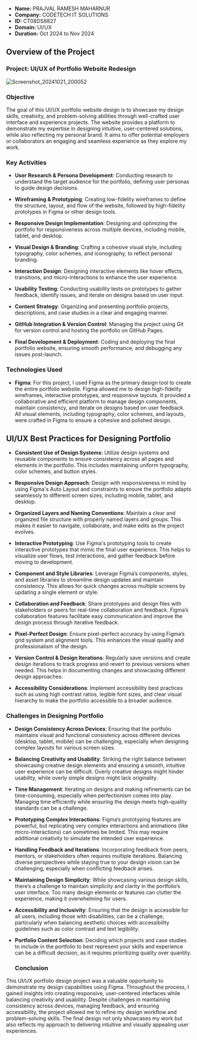 
- **Name:** PRAJVAL RAMESH MAHARNUR
- **Company:** CODETECH IT SOLUTIONS
- **ID:** CT08DS8827
- **Domain:** UI/UX
- **Duration:** Oct 2024 to Nov 2024


## Overview of the Project



### Project: UI/UX of Portfolio Website Redesign
![Screenshot_20241021_200052](https://github.com/user-attachments/assets/8304f8e3-c8b0-4649-9c00-22ba450605b7)

### Objective
The goal of this UI/UX portfolio website design is to showcase my design skills, creativity, and problem-solving abilities through well-crafted user interface and experience projects. The website provides a platform to demonstrate my expertise in designing intuitive, user-centered solutions, while also reflecting my personal brand. It aims to offer potential employers or collaborators an engaging and seamless experience as they explore my work.

### Key Activities
- **User Research & Persona Development**: Conducting research to understand the target audience for the portfolio, defining user personas to guide design decisions.

- **Wireframing & Prototyping**: Creating low-fidelity wireframes to define the structure, layout, and flow of the website, followed by high-fidelity prototypes in Figma or other design tools.

- **Responsive Design Implementation**: Designing and optimizing the portfolio for responsiveness across multiple devices, including mobile, tablet, and desktop.

- **Visual Design & Branding**: Crafting a cohesive visual style, including typography, color schemes, and iconography, to reflect personal branding.

- **Interaction Design**: Designing interactive elements like hover effects, transitions, and micro-interactions to enhance the user experience.

- **Usability Testing**: Conducting usability tests on prototypes to gather feedback, identify issues, and iterate on designs based on user input.

- **Content Strategy**: Organizing and presenting portfolio projects, descriptions, and case studies in a clear and engaging manner.

- **GitHub Integration & Version Control**: Managing the project using Git for version control and hosting the portfolio on GitHub Pages.

- **Final Development & Deployment**: Coding and deploying the final portfolio website, ensuring smooth performance, and debugging any issues post-launch.


### Technologies Used
- **Figma**: For this project, I used Figma as the primary design tool to create the entire portfolio website. Figma allowed me to design high-fidelity wireframes, interactive prototypes, and responsive layouts. It provided a collaborative and efficient platform to manage design components, maintain consistency, and iterate on designs based on user feedback. All visual elements, including typography, color schemes, and layouts, were crafted in Figma to ensure a cohesive and polished design.


## UI/UX Best Practices for Designing Portfolio
- **Consistent Use of Design Systems**: Utilize design systems and reusable components to ensure consistency across all pages and elements in the portfolio. This includes maintaining uniform typography, color schemes, and button styles.

- **Responsive Design Approach**: Design with responsiveness in mind by using Figma's Auto Layout and constraints to ensure the portfolio adapts seamlessly to different screen sizes, including mobile, tablet, and desktop.

- **Organized Layers and Naming Conventions**: Maintain a clear and organized file structure with properly named layers and groups. This makes it easier to navigate, collaborate, and make edits as the project evolves.

- **Interactive Prototyping**: Use Figma's prototyping tools to create interactive prototypes that mimic the final user experience. This helps to visualize user flows, test interactions, and gather feedback before moving to development.

- **Component and Style Libraries**: Leverage Figma’s components, styles, and asset libraries to streamline design updates and maintain consistency. This allows for quick changes across multiple screens by updating a single element or style.

- **Collaboration and Feedback**: Share prototypes and design files with stakeholders or peers for real-time collaboration and feedback. Figma’s collaboration features facilitate easy communication and improve the design process through iterative feedback.

- **Pixel-Perfect Design**: Ensure pixel-perfect accuracy by using Figma’s grid system and alignment tools. This enhances the visual quality and professionalism of the design.

- **Version Control & Design Iterations**: Regularly save versions and create design iterations to track progress and revert to previous versions when needed. This helps in documenting changes and showcasing different design approaches.

- **Accessibility Considerations**: Implement accessibility best practices such as using high contrast ratios, legible font sizes, and clear visual hierarchy to make the portfolio accessible to a broader audience.



### Challenges in Designing Portfolio
- **Design Consistency Across Devices**: Ensuring that the portfolio maintains visual and functional consistency across different devices (desktop, tablet, mobile) can be challenging, especially when designing complex layouts for various screen sizes.

- **Balancing Creativity and Usability**: Striking the right balance between showcasing creative design elements and ensuring a smooth, intuitive user experience can be difficult. Overly creative designs might hinder usability, while overly simple designs might lack originality.

- **Time Management**: Iterating on designs and making refinements can be time-consuming, especially when perfectionism comes into play. Managing time efficiently while ensuring the design meets high-quality standards can be a challenge.

- **Prototyping Complex Interactions**: Figma’s prototyping features are powerful, but replicating very complex interactions and animations (like micro-interactions) can sometimes be limited. This may require additional creativity to simulate the intended user experience.

- **Handling Feedback and Iterations**: Incorporating feedback from peers, mentors, or stakeholders often requires multiple iterations. Balancing diverse perspectives while staying true to your design vision can be challenging, especially when conflicting feedback arises.

- **Maintaining Design Simplicity**: While showcasing various design skills, there’s a challenge to maintain simplicity and clarity in the portfolio’s user interface. Too many design elements or features can clutter the experience, making it overwhelming for users.

- **Accessibility and Inclusivity**: Ensuring that the design is accessible for all users, including those with disabilities, can be a challenge, particularly when balancing aesthetic choices with accessibility guidelines such as color contrast and text legibility.

- **Portfolio Content Selection**: Deciding which projects and case studies to include in the portfolio to best represent your skills and experience can be a difficult decision, as it requires prioritizing quality over quantity.

  ### Conclusion
This UI/UX portfolio design project was a valuable opportunity to demonstrate my design capabilities using Figma. Throughout the process, I gained insights into creating responsive, user-centered interfaces while balancing creativity and usability. Despite challenges in maintaining consistency across devices, managing feedback, and ensuring accessibility, the project allowed me to refine my design workflow and problem-solving skills. The final design not only showcases my work but also reflects my approach to delivering intuitive and visually appealing user experiences.








